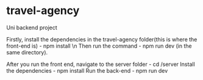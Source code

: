 # travel-agency
Uni backend project

Firstly, install the dependencies in the travel-agency folder(this is where the front-end is) - npm install \n
Then run the command - npm run dev (in the same directory).

After you run the front end, navigate to the server folder - cd /server
Install the dependencies - npm install
Run the back-end - npm run dev

